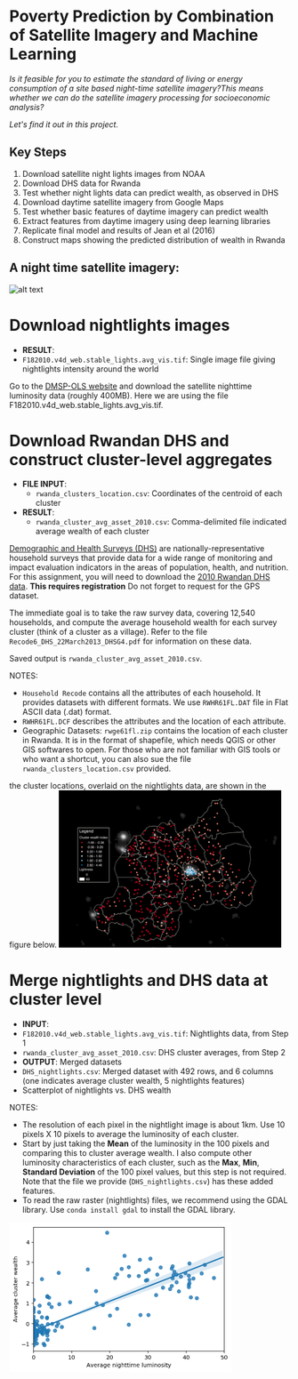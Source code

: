 # Poverty Prediction by Combination of Satellite Imagery and Machine Learning
*Is it feasible for you to estimate the standard of living or energy consumption of a site based night-time satellite imagery?This means whether we can do the satellite imagery processing for socioeconomic analysis?*

*Let's find it out in this project.*

Key Steps
-------
1. Download satellite night lights images from NOAA
2. Download DHS data for Rwanda
3. Test whether night lights data can predict wealth, as observed in DHS
4. Download daytime satellite imagery from Google Maps
5. Test whether basic features of daytime imagery can predict wealth
6. Extract features from daytime imagery using deep learning libraries
7. Replicate final model and results of Jean et al (2016)
8. Construct maps showing the predicted distribution of wealth in Rwanda

A night time satellite imagery:
-----

![alt text][logo]

[logo]: https://eoimages.gsfc.nasa.gov/images/imagerecords/55000/55167/earth_lights_lrg.jpg "night time satellite imagery"


# Download nightlights images

- **RESULT**: 
 - `F182010.v4d_web.stable_lights.avg_vis.tif`: Single image file giving nightlights intensity around the world

Go to the [DMSP-OLS website](https://ngdc.noaa.gov/eog/dmsp/downloadV4composites.html) and download the satellite nighttime luminosity data (roughly 400MB). Here we are using the file F182010.v4d_web.stable_lights.avg_vis.tif.

# Download Rwandan DHS and construct cluster-level aggregates

- **FILE INPUT**: 
  - `rwanda_clusters_location.csv`: Coordinates of the centroid of each cluster
- **RESULT**: 
  - `rwanda_cluster_avg_asset_2010.csv`: Comma-delimited file indicated average wealth of each cluster 

[Demographic and Health Surveys (DHS)](http://dhsprogram.com/What-We-Do/Survey-Types/DHS.cfm) are nationally-representative household surveys that provide data for a wide range of monitoring and impact evaluation indicators in the areas of population, health, and nutrition. For this assignment, you will need to download the [2010 Rwandan DHS data](http://dhsprogram.com/what-we-do/survey/survey-display-364.cfm). **This requires registration** Do not forget to request for the GPS dataset. 

The immediate goal is to take the raw survey data, covering 12,540 households, and compute the average household wealth for each survey cluster (think of a cluster as a village). Refer to the file `Recode6_DHS_22March2013_DHSG4.pdf` for information on these data.

Saved output is `rwanda_cluster_avg_asset_2010.csv`.

NOTES:
- `Household Recode` contains all the attributes of each household. It provides datasets with different formats. We use `RWHR61FL.DAT` file in Flat ASCII data (.dat) format.
- `RWHR61FL.DCF` describes the attributes and the location of each attribute.
- Geographic Datasets: `rwge61fl.zip` contains the location of each cluster in Rwanda. It is in the format of shapefile, which needs QGIS or other GIS softwares to open. For those who are not familiar with GIS tools or who want a shortcut, you can also sue the file `rwanda_clusters_location.csv` provided.

the cluster locations, overlaid on the nightlights data, are shown in the figure below.
<img src="figure/map1.png" alt="Map" style="width: 400px;"/>

# Merge nightlights and DHS data at cluster level
- **INPUT**: 
 - `F182010.v4d_web.stable_lights.avg_vis.tif`: Nightlights data, from Step 1
 - `rwanda_cluster_avg_asset_2010.csv`: DHS cluster averages, from Step 2
- **OUTPUT**: Merged datasets
 - `DHS_nightlights.csv`: Merged dataset with 492 rows, and 6 columns (one indicates average cluster wealth, 5 nightlights features)
 - Scatterplot of nightlights vs. DHS wealth
 
 NOTES:
 - The resolution of each pixel in the nightlight image is about 1km. Use 10 pixels X 10 pixels to average the luminosity of each cluster.
 - Start by just taking the **Mean** of the luminosity in the 100 pixels and comparing this to cluster average wealth. I also compute other luminosity characteristics of each cluster, such as the **Max**, **Min**, **Standard Deviation** of the 100 pixel values, but this step is not required. Note that the file we provide (`DHS_nightlights.csv`) has these added features.
 - To read the raw raster (nightlights) files, we recommend using the GDAL library. Use `conda install gdal` to install the GDAL library.

<img src="figure/scatter2.png" alt="Map" style="width: 400px;"/>
 
